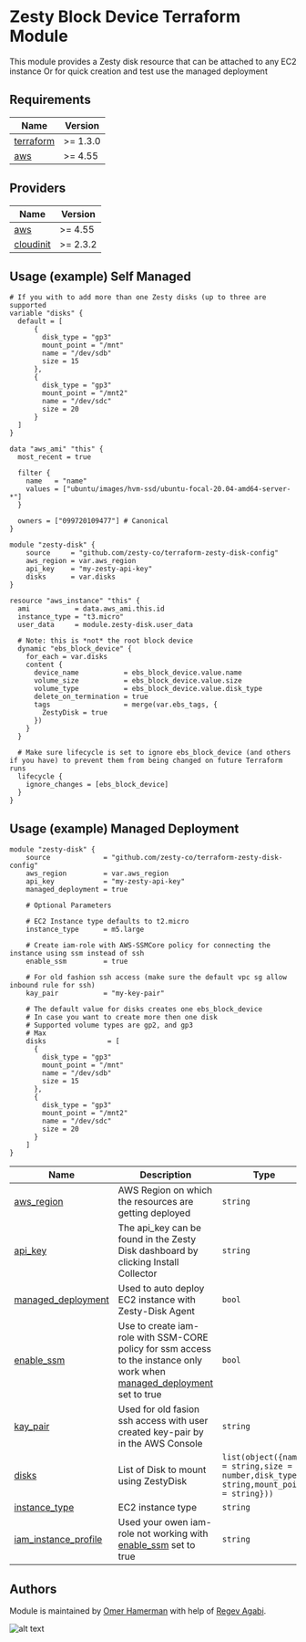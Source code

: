 # Zesty Block Device Terraform Module
This module provides a Zesty disk resource that can be attached to any EC2 instance
Or for quick creation and test use the managed deployment

## Requirements

| Name | Version |
|------|---------|
| <a name="requirement_terraform"></a> [terraform](#requirement\_terraform) | >= 1.3.0 |
| <a name="requirement_aws"></a> [aws](#requirement\_aws) | >= 4.55 |

## Providers

| Name | Version |
|------|---------|
| <a name="provider_aws"></a> [aws](#provider\_aws) | >= 4.55 |
| <a name="provider_cloudinit"></a> [cloudinit](#provider\_cloudinit) | >= 2.3.2 |

## Usage (example) Self Managed
``` hcl
# If you with to add more than one Zesty disks (up to three are supported
variable "disks" {
  default = [
      {
        disk_type = "gp3"
        mount_point = "/mnt"
        name = "/dev/sdb"
        size = 15
      },
      {
        disk_type = "gp3"
        mount_point = "/mnt2"
        name = "/dev/sdc"
        size = 20
      }
  ]
}

data "aws_ami" "this" {
  most_recent = true

  filter {
    name   = "name"
    values = ["ubuntu/images/hvm-ssd/ubuntu-focal-20.04-amd64-server-*"]
  }

  owners = ["099720109477"] # Canonical
}

module "zesty-disk" {
    source     = "github.com/zesty-co/terraform-zesty-disk-config"
    aws_region = var.aws_region
    api_key    = "my-zesty-api-key"
    disks      = var.disks
}

resource "aws_instance" "this" {
  ami           = data.aws_ami.this.id
  instance_type = "t3.micro"
  user_data     = module.zesty-disk.user_data

  # Note: this is *not* the root block device
  dynamic "ebs_block_device" {
    for_each = var.disks
    content {
      device_name           = ebs_block_device.value.name
      volume_size           = ebs_block_device.value.size
      volume_type           = ebs_block_device.value.disk_type
      delete_on_termination = true
      tags                  = merge(var.ebs_tags, {
        ZestyDisk = true
      })
    }
  }

  # Make sure lifecycle is set to ignore ebs_block_device (and others if you have) to prevent them from being changed on future Terraform runs
  lifecycle {
    ignore_changes = [ebs_block_device]
  }
}

```
## Usage (example) Managed Deployment

```hcl
module "zesty-disk" {
    source             = "github.com/zesty-co/terraform-zesty-disk-config"
    aws_region         = var.aws_region
    api_key            = "my-zesty-api-key"
    managed_deployment = true

    # Optional Parameters

    # EC2 Instance type defaults to t2.micro
    instance_type      = m5.large

    # Create iam-role with AWS-SSMCore policy for connecting the instance using ssm instead of ssh
    enable_ssm         = true

    # For old fashion ssh access (make sure the default vpc sg allow inbound rule for ssh)
    kay_pair           = "my-key-pair"

    # The default value for disks creates one ebs_block_device
    # In case you want to create more then one disk
    # Supported volume types are gp2, and gp3
    # Max
    disks               = [
      {
        disk_type = "gp3"
        mount_point = "/mnt"
        name = "/dev/sdb"
        size = 15
      },
      {
        disk_type = "gp3"
        mount_point = "/mnt2"
        name = "/dev/sdc"
        size = 20
      }
    ]
}
```

| Name | Description | Type | Default | Required |
|------|-------------|------|---------|:--------:|
| <a name="input_aws_region"></a> [aws_region](#input\_aws_region) | AWS Region on which the resources are getting deployed | `string` | `null` | yes |
| <a name="input_api_key"></a> [api_key](#input\_api_key) | The api_key can be found in the Zesty Disk dashboard by clicking Install Collector | `string` | `null` | yes |
| <a name="input_managed_deployment"></a> [managed_deployment](#input\_managed_deployment) | Used to auto deploy EC2 instance with Zesty-Disk Agent | `bool` | `false` | no |
| <a name="input_enable_ssm"></a> [enable_ssm](#input\_enable_ssm) | Use to create iam-role with SSM-CORE policy for ssm access to the instance only work when [managed_deployment](#input\_managed_deployment) set to true | `bool` | `false` | no |
| <a name="input_kay_pair"></a> [kay_pair](#input\_kay_pair) | Used for old fasion ssh access with user created key-pair by in the AWS Console | `string` | `null` | no |
| <a name="input_disks"></a> [disks](#input\_disks) | List of Disk to mount using ZestyDisk | `list(object({name = string,size = number,disk_type = string,mount_point = string}))` | `[{name = "/dev/sdb",size = 15,disk_type = "gp3",mount_point = "/mnt"}]` | no |
| <a name="input_instance_type"></a> [instance_type](#input\_instance_type) | EC2 instance type | `string` | `null` | no |
| <a name="input_iam_instance_profile"></a> [iam_instance_profile](#input\_iam_instance_profile) | Used your owen iam-role not working with [enable_ssm](#input\_enable_ssm) set to true |`string` | `null` | no |

## Authors

Module is maintained by [Omer Hamerman](https://github.com/omerxx) with help of [Regev Agabi](https://github.com/ragabi-ops).

![alt text](https://zesty.co/wp-content/uploads/2020/10/cropped-logo-1.png)
